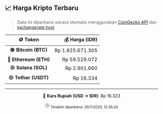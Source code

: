 

<!-- HARGA_KRIPTO -->
## 📈 Harga Kripto Terbaru

> Data ini diperbarui secara otomatis menggunakan [CoinGecko API](https://www.coingecko.com/) dan [exchangerate.host](https://exchangerate.host/)

<div align="center">

| 🪙 Token | 💰 Harga (IDR) |
|:------:|---------------:|
| 🟠 **Bitcoin (BTC)**   | Rp 1.925.671.305 |
| 🔵 **Ethereum (ETH)**  | Rp 59.529.072 |
| 🟣 **Solana (SOL)**    | Rp 2.901.660 |
| 🟢 **Tether (USDT)**   | Rp 16.334 |

---

💱 **Kurs Rupiah (USD → IDR)**: Rp 16.323

🕒 <sub>Terakhir diperbarui: 20/7/2025, 12.56.24</sub>

</div>
<!-- /HARGA_KRIPTO -->